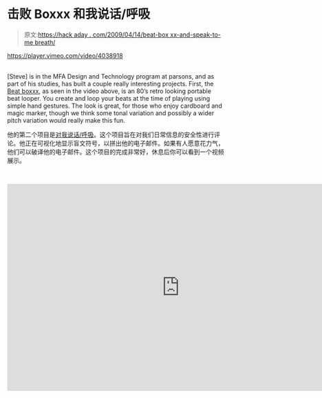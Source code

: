# 击败 Boxxx 和我说话/呼吸

> 原文:[https://hack aday . com/2009/04/14/beat-box xx-and-speak-to-me breath/](https://hackaday.com/2009/04/14/beat-boxxx-and-speak-to-mebreathe/)

<https://player.vimeo.com/video/4038918>

</div><br/> [Steve] is in the MFA Design and Technology program at parsons, and as part of his studies, has built a couple really interesting projects. First, the <a href="http://www.vargatron.com/blogatron/2009/04/07/beat-boxxx/" target="_blank">Beat boxxx</a>, as seen in the video above, is an 80’s retro looking portable beat looper. You create and loop your beats at the time of playing using simple hand gestures. The look is great, for those who enjoy cardboard and magic marker, though we think some tonal variation and possibly a wider pitch variation would really make this fun. <p>他的第二个项目是<a href="http://www.vargatron.com/blogatron/2009/03/12/speak-to-mebreathe/" target="_blank">对我说话/呼吸</a>。这个项目旨在对我们日常信息的安全性进行评论。他正在可视化地显示盲文符号，以拼出他的电子邮件。如果有人愿意花力气，他们可以破译他的电子邮件。这个项目的完成非常好，休息后你可以看到一个视频展示。</p> <p><span id="more-10352"/> <br/></p><div class="embed-vimeo" style="text-align: center;"><iframe src="https://player.vimeo.com/video/3616219" width="800" height="480" frameborder="0" webkitallowfullscreen="" mozallowfullscreen="" allowfullscreen=""/></div> </body> </html>